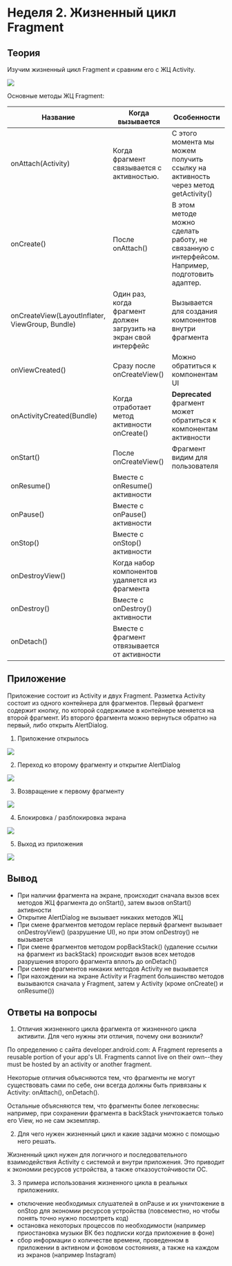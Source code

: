# Неделя 2. Жизненный цикл Fragment
## Теория

Изучим жизненный цикл Fragment и сравним его с ЖЦ Activity.

![](fragment_img/activity_n_fragment_lifecycle.png)

Основные методы ЖЦ Fragment:

Название | Когда вызывается | Особенности
--- | --- | ---
onAttach(Activity) | Когда фрагмент связывается с активностью. | С этого момента мы можем получить ссылку на активность через метод getActivity()
onCreate() | После onAttach() | В этом методе можно сделать работу, не связанную с интерфейсом. Например, подготовить адаптер.
onCreateView(LayoutInflater, ViewGroup, Bundle) | Один раз, когда фрагмент должен загрузить на экран свой интерфейс | Вызывается для создания компонентов внутри фрагмента
onViewCreated() | Сразу после onCreateView() | Можно обратиться к компонентам UI
onActivityCreated(Bundle) | Когда отработает метод активности onCreate() | **Deprecated** фрагмент может обратиться к компонентам активности
onStart() | После onCreateView()| Фрагмент видим для пользователя
onResume() | Вместе с onResume() активности | 
onPause() | Вместе с onPause() активности | 
onStop() | Вместе с onStop() активности | 
onDestroyView() | Когда набор компонентов удаляется из фрагмента | 
onDestroy() | Вместе с onDestroy() активности | 
onDetach() | Вместе с фрагмент отвязывается от активности | 

## Приложение

Приложение состоит из Activity и двух Fragment. Разметка Activity состоит из одного контейнера для фрагментов. Первый фрагмент содержит кнопку, по которой содержимое в контейнере меняется на второй фрагмент. Из второго фрагмента можно вернуться обратно на первый, либо открыть AlertDialog.

1. Приложение открылось

![](fragment_img/fragment_1.png)

2. Переход ко второму фрагменту и открытие AlertDialog

![](fragment_img/fragment_2.png)

3. Возвращение к первому фрагменту

![](fragment_img/fragment_3.png)

4. Блокировка / разблокировка экрана

![](fragment_img/fragment_4.png)

5. Выход из приложения

![](fragment_img/fragment_5.png)

## Вывод

+ При наличии фрагмента на экране, происходит сначала вызов всех методов ЖЦ фрагмента до onStart(), затем вызов onStart() активности
+ Открытие AlertDialog не вызывает никаких методов ЖЦ
+ При смене фрагментов методом replace первый фрагмент вызывает onDestroyView() (разрушение UI), но при этом onDestroy() не вызывается
+ При смене фрагментов методом popBackStack() (удаление ссылки на фрагмент из backStack) происходит вызов всех методов разрушения второго фрагмента вплоть до onDetach()
+ При смене фрагментов никаких методов Activity не вызывается
+ При нахождении на экране Activity и Fragment большинство методов вызываются сначала у Fragment, затем у Activity (кроме onCreate() и onResume())

## Ответы на вопросы

1. Отличия жизненного цикла фрагмента от жизненного цикла активити. Для чего нужны эти отличия, почему они возникли?

По определению с сайта developer.android.com: A Fragment represents a reusable portion of your app's UI. Fragments cannot live on their own--they must be hosted by an activity or another fragment.

Некоторые отличия объясняются тем, что фрагменты не могут существовать сами по себе, они всегда должны быть привязаны к Activity: onAttach(), onDetach().

Остальные объясняются тем, что фрагменты более легковесны: например, при сохранении фрагмента в backStack уничтожается только его View, но не сам экземпляр.

2. Для чего нужен жизненный цикл и какие задачи можно с помощью него решать.

Жизненный цикл нужен для логичного и последовательного взаимодействия Activity с системой и внутри приложения. Это приводит к экономии ресурсов устройства, а также отказоустойчивости ОС.

3. 3 примера использования жизненного цикла в реальных приложениях.

+ отключение необходимых слушателей в onPause и их уничтожение в onStop для экономии ресурсов устройства (повсеместно, но чтобы понять точно нужно посмотреть код)
+ остановка некоторых процессов по необходимости (например приостановка музыки ВК без подписки когда приложение в фоне)
+ сбор информации о количестве времени, проведенном в приложении в активном и фоновом состояниях, а также на каждом из экранов (например Instagram)
